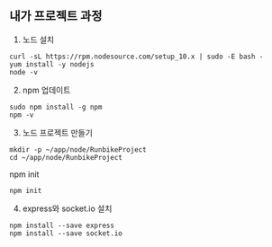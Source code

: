 ## 내가 프로젝트 과정

1. 노드 설치
```
curl -sL https://rpm.nodesource.com/setup_10.x | sudo -E bash -
yum install -y nodejs
node -v
```


2. npm 업데이트
```
sudo npm install -g npm
npm -v
```


3. 노드 프로젝트 만들기
```
mkdir -p ~/app/node/RunbikeProject
cd ~/app/node/RunbikeProject
```

npm init

```
npm init
```

4. express와 socket.io 설치
```
npm install --save express
npm install --save socket.io
```
